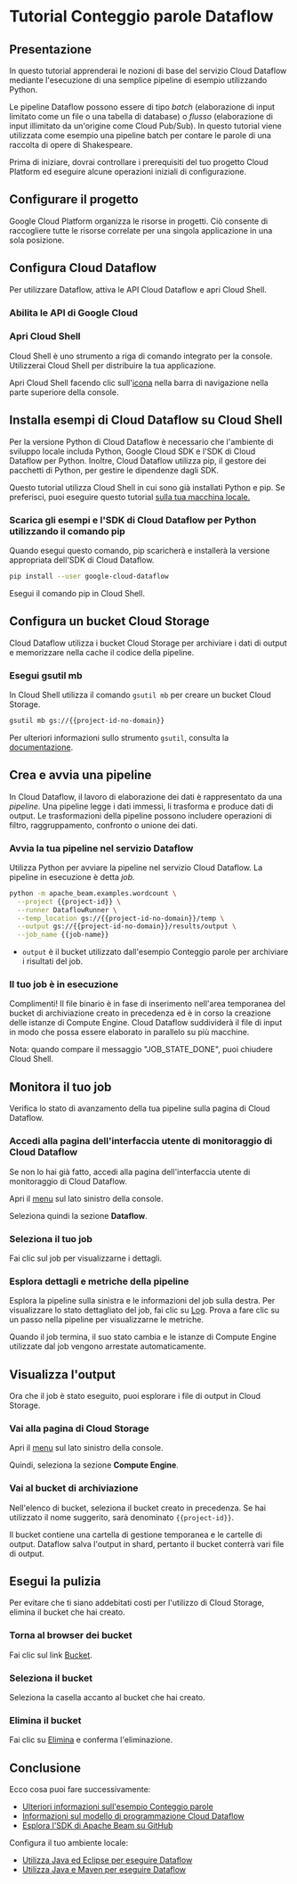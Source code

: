 # Tutorial Conteggio parole Dataflow

<walkthrough-tutorial-url url="https://cloud.google.com/dataflow/docs/quickstarts/quickstart-python"></walkthrough-tutorial-url>
<walkthrough-watcher-constant value="dataflow-intro" key="directory"></walkthrough-watcher-constant>
<walkthrough-watcher-constant value="dataflow-intro" key="job-name"></walkthrough-watcher-constant>

## Presentazione

In questo tutorial apprenderai le nozioni di base del servizio Cloud Dataflow mediante l'esecuzione di una semplice pipeline di esempio utilizzando Python.

Le pipeline Dataflow possono essere di tipo *batch* (elaborazione di input limitato come un file o una tabella di database) o *flusso* (elaborazione di input illimitato da un'origine come Cloud Pub/Sub). In questo tutorial viene utilizzata come esempio una pipeline batch per contare le parole di una raccolta di opere di Shakespeare.

Prima di iniziare, dovrai controllare i prerequisiti del tuo progetto Cloud Platform ed eseguire alcune operazioni iniziali di configurazione.

## Configurare il progetto

Google Cloud Platform organizza le risorse in progetti. Ciò consente di raccogliere tutte le risorse correlate per una singola applicazione in una sola posizione.

<walkthrough-project-billing-setup></walkthrough-project-billing-setup>
<walkthrough-project-permissions permissions="dataflow.jobs.create"></walkthrough-project-permissions>

## Configura Cloud Dataflow

Per utilizzare Dataflow, attiva le API Cloud Dataflow e apri Cloud Shell.

### Abilita le API di Google Cloud

<walkthrough-enable-apis apis="compute.googleapis.com,dataflow,cloudresourcemanager.googleapis.com,logging,storage_component,storage_api,bigquery,pubsub">
</walkthrough-enable-apis>

### Apri Cloud Shell

Cloud Shell è uno strumento a riga di comando integrato per la console. Utilizzerai Cloud Shell per distribuire la tua applicazione.

Apri Cloud Shell facendo clic sull'[icona][spotlight-open-devshell] <walkthrough-cloud-shell-icon></walkthrough-cloud-shell-icon>nella barra di navigazione nella parte superiore della console.

## Installa esempi di Cloud Dataflow su Cloud Shell

Per la versione Python di Cloud Dataflow è necessario che l'ambiente di sviluppo locale includa Python, Google Cloud SDK e l'SDK di Cloud Dataflow per Python.
Inoltre, Cloud Dataflow utilizza pip, il gestore dei pacchetti di Python, per gestire le dipendenze dagli SDK.

Questo tutorial utilizza Cloud Shell in cui sono già installati Python e pip. Se preferisci, puoi eseguire questo tutorial [sulla tua macchina locale.][dataflow-python-tutorial]

### Scarica gli esempi e l'SDK di Cloud Dataflow per Python utilizzando il comando pip

Quando esegui questo comando, pip scaricherà e installerà la versione appropriata dell'SDK di Cloud Dataflow.

```bash
pip install --user google-cloud-dataflow
```

Esegui il comando pip in Cloud Shell.

## Configura un bucket Cloud Storage

Cloud Dataflow utilizza i bucket Cloud Storage per archiviare i dati di output e memorizzare nella cache il codice della pipeline.

### Esegui gsutil mb

In Cloud Shell utilizza il comando `gsutil mb` per creare un bucket Cloud Storage.

```bash
gsutil mb gs://{{project-id-no-domain}}
```

Per ulteriori informazioni sullo strumento `gsutil`, consulta la [documentazione][gsutil-docs].

## Crea e avvia una pipeline

In Cloud Dataflow, il lavoro di elaborazione dei dati è rappresentato da una *pipeline*. Una pipeline legge i dati immessi, li trasforma e produce dati di output. Le trasformazioni della pipeline possono includere operazioni di filtro, raggruppamento, confronto o unione dei dati.

### Avvia la tua pipeline nel servizio Dataflow

Utilizza Python per avviare la pipeline nel servizio Cloud Dataflow. La pipeline in esecuzione è detta *job.*

```bash
python -m apache_beam.examples.wordcount \
  --project {{project-id}} \
  --runner DataflowRunner \
  --temp_location gs://{{project-id-no-domain}}/temp \
  --output gs://{{project-id-no-domain}}/results/output \
  --job_name {{job-name}}
```

  *  `output` è il bucket utilizzato dall'esempio Conteggio parole per archiviare i risultati del job.

### Il tuo job è in esecuzione

Complimenti! Il file binario è in fase di inserimento nell'area temporanea del bucket di archiviazione creato in precedenza ed è in corso la creazione delle istanze di Compute Engine. Cloud Dataflow suddividerà il file di input in modo che possa essere elaborato in parallelo su più macchine.

Nota: quando compare il messaggio "JOB_STATE_DONE", puoi chiudere Cloud Shell.

## Monitora il tuo job

Verifica lo stato di avanzamento della tua pipeline sulla pagina di Cloud Dataflow.

### Accedi alla pagina dell'interfaccia utente di monitoraggio di Cloud Dataflow

Se non lo hai già fatto, accedi alla pagina dell'interfaccia utente di monitoraggio di Cloud Dataflow.

Apri il [menu][spotlight-console-menu] sul lato sinistro della console.

Seleziona quindi la sezione **Dataflow**.

<walkthrough-menu-navigation sectionid="DATAFLOW_SECTION"></walkthrough-menu-navigation>

### Seleziona il tuo job

Fai clic sul job per visualizzarne i dettagli.

### Esplora dettagli e metriche della pipeline

Esplora la pipeline sulla sinistra e le informazioni del job sulla destra. Per visualizzare lo stato dettagliato del job, fai clic su [Log][spotlight-job-logs]. Prova a fare clic su un passo nella pipeline per visualizzarne le metriche.

Quando il job termina, il suo stato cambia e le istanze di Compute Engine utilizzate dal job vengono arrestate automaticamente.

## Visualizza l'output

Ora che il job è stato eseguito, puoi esplorare i file di output in Cloud Storage.

### Vai alla pagina di Cloud Storage

Apri il [menu][spotlight-console-menu] sul lato sinistro della console.

Quindi, seleziona la sezione **Compute Engine**.

<walkthrough-menu-navigation sectionid="STORAGE_SECTION"></walkthrough-menu-navigation>

### Vai al bucket di archiviazione

Nell'elenco di bucket, seleziona il bucket creato in precedenza. Se hai utilizzato il nome suggerito, sarà denominato `{{project-id}}`.

Il bucket contiene una cartella di gestione temporanea e le cartelle di output. Dataflow salva l'output in shard, pertanto il bucket conterrà vari file di output.

## Esegui la pulizia

Per evitare che ti siano addebitati costi per l'utilizzo di Cloud Storage, elimina il bucket che hai creato.

### Torna al browser dei bucket

Fai clic sul link [Bucket][spotlight-buckets-link].

### Seleziona il bucket

Seleziona la casella accanto al bucket che hai creato.

### Elimina il bucket

Fai clic su [Elimina][spotlight-delete-bucket] e conferma l'eliminazione.

## Conclusione

<walkthrough-conclusion-trophy></walkthrough-conclusion-trophy>

Ecco cosa puoi fare successivamente:

  *  [Ulteriori informazioni sull'esempio Conteggio parole][wordcount]
  *  [Informazioni sul modello di programmazione Cloud Dataflow][df-pipelines]
  *  [Esplora l'SDK di Apache Beam su GitHub][beam-sdk]

Configura il tuo ambiente locale:

  *  [Utilizza Java ed Eclipse per eseguire Dataflow][df-eclipse]
  *  [Utilizza Java e Maven per eseguire Dataflow][df-maven]

[beam-sdk]: https://github.com/apache/beam/tree/master/sdks/python
[dataflow-python-tutorial]: https://cloud.google.com/dataflow/docs/quickstarts/quickstart-python
[df-eclipse]: https://cloud.google.com/dataflow/docs/quickstarts/quickstart-java-eclipse
[df-maven]: https://cloud.google.com/dataflow/docs/quickstarts/quickstart-java-maven
[df-pipelines]: https://cloud.google.com/dataflow/model/programming-model-beam
[gsutil-docs]: https://cloud.google.com/storage/docs/gsutil
[spotlight-buckets-link]: walkthrough://spotlight-pointer?cssSelector=.p6n-cloudstorage-path-link
[spotlight-console-menu]: walkthrough://spotlight-pointer?spotlightId=console-nav-menu
[spotlight-delete-bucket]: walkthrough://spotlight-pointer?cssSelector=#p6n-cloudstorage-delete-buckets
[spotlight-job-logs]: walkthrough://spotlight-pointer?cssSelector=#p6n-dax-job-logs-toggle
[spotlight-open-devshell]: walkthrough://spotlight-pointer?spotlightId=devshell-activate-button
[wordcount]: https://beam.apache.org/get-started/wordcount-example/
